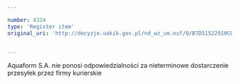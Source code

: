 ```yaml
---

number: 4324
type: 'Register item'
original_uri: 'http://decyzje.uokik.gov.pl/nd_wz_um.nsf/0/B7D51522910CD78EC1257B1F0041806C?OpenDocument'


---
```


Aquaform S.A. nie ponosi odpowiedzialności za nieterminowe dostarczenie przesyłek przez firmy kurierskie
